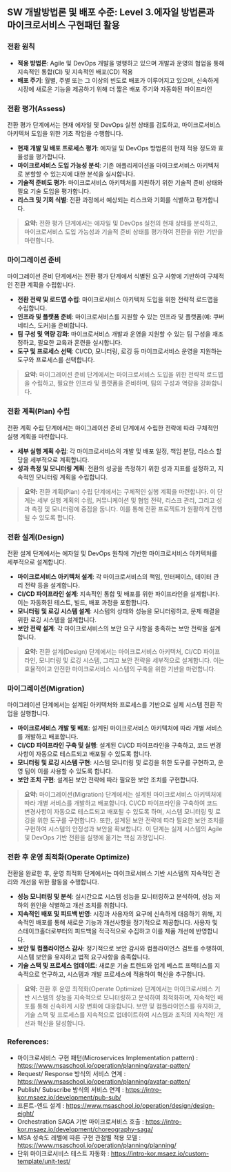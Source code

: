 ## SW 개발방법론 및 배포 수준: Level 3.에자일 방법론과 마이크로서비스 구현패턴 활용

### 전환 원칙
- **적용 방법론**: Agile 및 DevOps 개발을 병행하고 있으며 개발과 운영의 협업을 통해 지속적인 통합(CI) 및 지속적인 배포(CD) 적용
- **배포 주기**: 월별, 주별 또는 그 이상의 빈도로 배포가 이루어지고 있으며, 신속하게 시장에 새로운 기능을 제공하기 위해 더 짧은 배포 주기와 자동화된 파이프라인

### 전환 평가(Assess)
전환 평가 단계에서는 현재 에자일 및 DevOps 실천 상태를 검토하고, 마이크로서비스 아키텍처 도입을 위한 기초 작업을 수행합니다.
- **현재 개발 및 배포 프로세스 평가**: 에자일 및 DevOps 방법론의 현재 적용 정도와 효율성을 평가합니다.
- **마이크로서비스 도입 가능성 분석**: 기존 애플리케이션을 마이크로서비스 아키텍처로 분할할 수 있는지에 대한 분석을 실시합니다.
- **기술적 준비도 평가**: 마이크로서비스 아키텍처를 지원하기 위한 기술적 준비 상태와 필요 기술 도입을 평가합니다.
- **리스크 및 기회 식별**: 전환 과정에서 예상되는 리스크와 기회를 식별하고 평가합니다.

> **요약:** 전환 평가 단계에서는 에자일 및 DevOps 실천의 현재 상태를 분석하고, 마이크로서비스 도입 가능성과 기술적 준비 상태를 평가하여 전환을 위한 기반을 마련합니다.

### 마이그레이션 준비
마이그레이션 준비 단계에서는 전환 평가 단계에서 식별된 요구 사항에 기반하여 구체적인 전환 계획을 수립합니다.
- **전환 전략 및 로드맵 수립**: 마이크로서비스 아키텍처 도입을 위한 전략적 로드맵을 수립합니다.
- **인프라 및 플랫폼 준비**: 마이크로서비스를 지원할 수 있는 인프라 및 플랫폼(예: 쿠버네티스, 도커)을 준비합니다.
- **팀 구성 및 역량 강화**: 마이크로서비스 개발과 운영을 지원할 수 있는 팀 구성을 재조정하고, 필요한 교육과 훈련을 실시합니다.
- **도구 및 프로세스 선택**: CI/CD, 모니터링, 로깅 등 마이크로서비스 운영을 지원하는 도구와 프로세스를 선택합니다.

> **요약:** 마이그레이션 준비 단계에서는 마이크로서비스 도입을 위한 전략적 로드맵을 수립하고, 필요한 인프라 및 플랫폼을 준비하며, 팀의 구성과 역량을 강화합니다.

### 전환 계획(Plan) 수립
전환 계획 수립 단계에서는 마이그레이션 준비 단계에서 수립한 전략에 따라 구체적인 실행 계획을 마련합니다.
- **세부 실행 계획 수립**: 각 마이크로서비스의 개발 및 배포 일정, 책임 분담, 리소스 할당을 세부적으로 계획합니다.
- **성과 측정 및 모니터링 계획**: 전환의 성공을 측정하기 위한 성과 지표를 설정하고, 지속적인 모니터링 계획을 수립합니다.

> **요약:** 전환 계획(Plan) 수립 단계에서는 구체적인 실행 계획을 마련합니다. 이 단계는 세부 실행 계획의 수립, 커뮤니케이션 및 협업 전략, 리스크 관리, 그리고 성과 측정 및 모니터링에 중점을 둡니다. 이를 통해 전환 프로젝트가 원활하게 진행될 수 있도록 합니다.

### 전환 설계(Design)
전환 설계 단계에서는 에자일 및 DevOps 원칙에 기반한 마이크로서비스 아키텍처를 세부적으로 설계합니다.
- **마이크로서비스 아키텍처 설계**: 각 마이크로서비스의 책임, 인터페이스, 데이터 관리 전략 등을 설계합니다.
- **CI/CD 파이프라인 설계**: 지속적인 통합 및 배포를 위한 파이프라인을 설계합니다. 이는 자동화된 테스트, 빌드, 배포 과정을 포함합니다.
- **모니터링 및 로깅 시스템 설계**: 시스템의 상태와 성능을 모니터링하고, 문제 해결을 위한 로깅 시스템을 설계합니다.
- **보안 전략 설계**: 각 마이크로서비스의 보안 요구 사항을 충족하는 보안 전략을 설계합니다.

> **요약:** 전환 설계(Design) 단계에서는 마이크로서비스 아키텍처, CI/CD 파이프라인, 모니터링 및 로깅 시스템, 그리고 보안 전략을 세부적으로 설계합니다. 이는 효율적이고 안전한 마이크로서비스 시스템의 구축을 위한 기반을 마련합니다.

### 마이그레이션(Migration)
마이그레이션 단계에서는 설계된 아키텍처와 프로세스를 기반으로 실제 시스템 전환 작업을 실행합니다.
- **마이크로서비스 개발 및 배포**: 설계된 마이크로서비스 아키텍처에 따라 개별 서비스를 개발하고 배포합니다.
- **CI/CD 파이프라인 구축 및 실행**: 설계된 CI/CD 파이프라인을 구축하고, 코드 변경 사항이 자동으로 테스트되고 배포될 수 있도록 합니다.
- **모니터링 및 로깅 시스템 구현**: 시스템 모니터링 및 로깅을 위한 도구를 구현하고, 운영 팀이 이를 사용할 수 있도록 합니다.
- **보안 조치 구현**: 설계된 보안 전략에 따라 필요한 보안 조치를 구현합니다.

> **요약:** 마이그레이션(Migration) 단계에서는 설계된 마이크로서비스 아키텍처에 따라 개별 서비스를 개발하고 배포합니다. CI/CD 파이프라인을 구축하여 코드 변경사항이 자동으로 테스트되고 배포될 수 있도록 하며, 시스템 모니터링 및 로깅을 위한 도구를 구현합니다. 또한, 설계된 보안 전략에 따라 필요한 보안 조치를 구현하여 시스템의 안정성과 보안을 확보합니다. 이 단계는 실제 시스템의 Agile 및 DevOps 기반 전환을 실행에 옮기는 핵심 과정입니다.

### 전환 후 운영 최적화(Operate Optimize)
전환을 완료한 후, 운영 최적화 단계에서는 마이크로서비스 기반 시스템의 지속적인 관리와 개선을 위한 활동을 수행합니다.
- **성능 모니터링 및 분석**: 실시간으로 시스템 성능을 모니터링하고 분석하여, 성능 저하의 원인을 식별하고 개선 조치를 취합니다.
- **지속적인 배포 및 피드백 반영**: 시장과 사용자의 요구에 신속하게 대응하기 위해, 지속적인 배포를 통해 새로운 기능과 개선사항을 정기적으로 제공합니다. 사용자 및 스테이크홀더로부터의 피드백을 적극적으로 수집하고 이를 제품 개선에 반영합니다.
- **보안 및 컴플라이언스 감사**: 정기적으로 보안 감사와 컴플라이언스 검토를 수행하여, 시스템 보안을 유지하고 법적 요구사항을 충족합니다.
- **기술 스택 및 프로세스 업데이트**: 새로운 기술 트렌드와 업계 베스트 프랙티스를 지속적으로 연구하고, 시스템과 개발 프로세스에 적용하여 혁신을 추구합니다.

> **요약:** 전환 후 운영 최적화(Operate Optimize) 단계에서는 마이크로서비스 기반 시스템의 성능을 지속적으로 모니터링하고 분석하여 최적화하며, 지속적인 배포를 통해 신속하게 시장 변화에 대응합니다. 보안 및 컴플라이언스를 유지하고, 기술 스택 및 프로세스를 지속적으로 업데이트하여 시스템과 조직의 지속적인 개선과 혁신을 달성합니다.

### References:
- 마이크로서비스 구현 패턴(Microservices Implementation pattern) : <a href="https://www.msaschool.io/operation/planning/avatar-patten/" target="_blank">https://www.msaschool.io/operation/planning/avatar-patten/</a>
- Request/ Response 방식의 서비스 연계 : <a href="https://www.msaschool.io/operation/planning/avatar-patten/" target="_blank">https://www.msaschool.io/operation/planning/avatar-patten/</a>
- Publish/ Subscribe 방식의 서비스 연계 : <a href="https://intro-kor.msaez.io/development/pub-sub/" target="_blank">https://intro-kor.msaez.io/development/pub-sub/</a>
- 프론트-엔드 설계 : <a href="https://www.msaschool.io/operation/design/design-eight/" target="_blank">https://www.msaschool.io/operation/design/design-eight/</a>
- Orchestration SAGA 기반 마이크로서비스 호출 : <a href="https://intro-kor.msaez.io/development/choreography-saga/" target="_blank">https://intro-kor.msaez.io/development/choreography-saga/</a>
- MSA 성숙도 레벨에 따른 구현 관점별 적용 모델 : <a href="https://www.msaschool.io/operation/planning/planning/" target="_blank">https://www.msaschool.io/operation/planning/planning/</a>
- 단위 마이크로서비스 테스트 자동화 : <a href="https://intro-kor.msaez.io/custom-template/unit-test/" target="_blank">https://intro-kor.msaez.io/custom-template/unit-test/</a>

